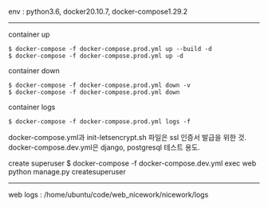 env : python3.6, docker20.10.7, docker-compose1.29.2

--------------------------------------------------------------------------

container up
```
$ docker-compose -f docker-compose.prod.yml up --build -d
$ docker-compose -f docker-compose.prod.yml up -d
```

container down
```
$ docker-compose -f docker-compose.prod.yml down -v
$ docker-compose -f docker-compose.prod.yml down
```

container logs
```
$ docker-compose -f docker-compose.prod.yml logs -f
```

docker-compose.yml과 init-letsencrypt.sh 파일은 ssl 인증서 발급을 위한 것.  
docker-compose.dev.yml은 django, postgresql 테스트 용도.  
  
create superuser
$ docker-compose -f docker-compose.dev.yml exec web python manage.py createsuperuser

--------------------------------------------------------------------------

web logs : /home/ubuntu/code/web_nicework/nicework/logs
